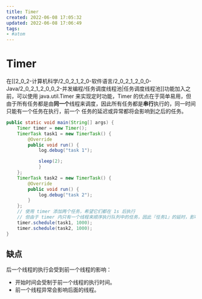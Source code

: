 ```yaml
---
title: Timer
created: 2022-06-08 17:05:32
updated: 2022-06-08 17:06:49
tags: 
- #atom
---
```

# Timer

在[[2_0_2-计算机科学/2_0_2_1_2_0-软件语言/2_0_2_1_2_0_0-Java/2_0_2_1_2_0_0_2-并发编程/任务调度线程池|任务调度线程池]]功能加入之前，可以使用 java.util.Timer 来实现定时功能，Timer 的优点在于简单易用，但 由于所有任务都是由**同一个**线程来调度，因此所有任务都是**串行**执行的，同一时间只能有一个任务在执行，前一个 任务的延迟或异常都将会影响到之后的任务。

```java
public static void main(String[] args) {
    Timer timer = new Timer();
    TimerTask task1 = new TimerTask() {
        @Override
        public void run() {
            log.debug("task 1");

            sleep(2);
            }
    };
    TimerTask task2 = new TimerTask() {
        @Override
        public void run() {
            log.debug("task 2");
        }
    };
    // 使用 timer 添加两个任务，希望它们都在 1s 后执行
    // 但由于 timer 内只有一个线程来顺序执行队列中的任务，因此『任务1』的延时，影响了『任务2』的执行
    timer.schedule(task1, 1000);
    timer.schedule(task2, 1000);
}
```

## 缺点

后一个线程的执行会受到前一个线程的影响：
- 开始时间会受制于前一个线程的执行时间。
- 前一个线程异常会影响后面的线程。